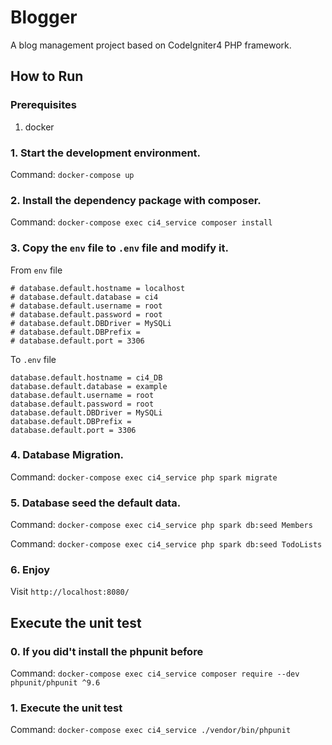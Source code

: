 # Blogger
A blog management project based on CodeIgniter4 PHP framework.

## How to Run

### Prerequisites
1. docker 

### 1. Start the development environment.
Command: `docker-compose up`

### 2. Install the dependency package with composer.
Command: `docker-compose exec ci4_service composer install`

### 3. Copy the `env` file to `.env` file and modify it.
From `env` file
```
# database.default.hostname = localhost
# database.default.database = ci4
# database.default.username = root
# database.default.password = root
# database.default.DBDriver = MySQLi
# database.default.DBPrefix =
# database.default.port = 3306
```

To `.env` file
```
database.default.hostname = ci4_DB
database.default.database = example
database.default.username = root
database.default.password = root
database.default.DBDriver = MySQLi
database.default.DBPrefix =
database.default.port = 3306
```

### 4. Database Migration.
Command: `docker-compose exec ci4_service php spark migrate`

### 5. Database seed the default data.
Command: `docker-compose exec ci4_service php spark db:seed Members`

Command: `docker-compose exec ci4_service php spark db:seed TodoLists`

### 6. Enjoy
Visit `http://localhost:8080/`

## Execute the unit test
### 0. If you did't install the phpunit before
Command: `docker-compose exec ci4_service composer require --dev phpunit/phpunit ^9.6`

### 1. Execute the unit test
Command: `docker-compose exec ci4_service ./vendor/bin/phpunit`

